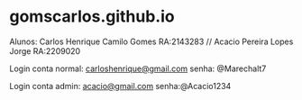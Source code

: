 # gomscarlos.github.io
Alunos: Carlos Henrique Camilo Gomes RA:2143283 // 
        Acacio Pereira Lopes Jorge   RA:2209020

Login conta normal: carloshenrique@gmail.com
senha: @Marechalt7

Login conta admin: acacio@gmail.com
senha:@Acacio1234

